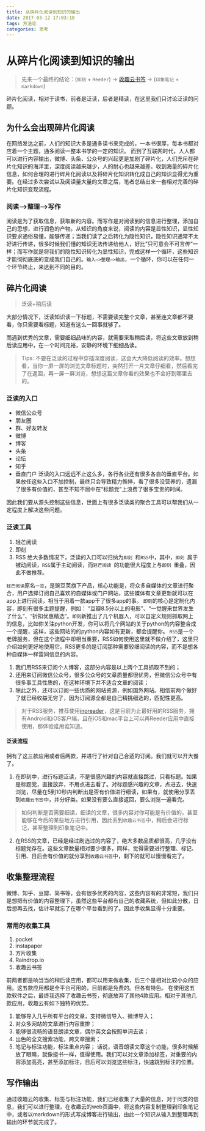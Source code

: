 ```yaml
---
title: 从碎片化阅读到知识的输出
date: 2017-03-12 17:03:18
tags: 方法论
categories: 思考
---
```

# 从碎片化阅读到知识的输出

> 先来一个最终的结论：(`即刻` + `Reeder`) -> [收趣云书签](shouqu.me) -> (`印象笔记` + `markdown`)

碎片化阅读，相对于读书，前者是泛读，后者是精读，在这里我们只讨论泛读的问题。

## 为什么会出现碎片化阅读
在网络发达之前，人们的知识大多是通多读书来完成的，一本书很厚，每本书都对应着一个主题，通多阅读一整本书学的一定的知识。
而到了互联网时代，人人都可以进行内容输出，微博、头条、公众号的兴起更是加剧了碎片化，人们充斥在碎片化知识的海洋里，深度阅读越来越少，人的耐心也越来越差。收到海量的碎片化信息，如何合理的进行碎片化阅读以及将碎片化知识转化成自己的知识显得尤为重要。在经过多次尝试以及阅读量大量的文章之后，笔者总结出来一套相对完善的碎片化知识变现流程。

### 阅读—>整理—>写作
阅读是为了获取信息，获取新的内容。而写作是对阅读到的信息进行整理，添加自己的思想，进行润色的产物。从知识的角度来说，阅读的内容是显性知识，显性知识要求通俗易懂，能够传递；当我们读了之后转化为隐性知识，隐性知识通常不太好进行传递，很多时候我们懂的知识无法传递给他人，好比”只可意会不可言传”一样；而写作就是将我们的隐性知识转化为显性知识，完成这样一个循环，这些知识才能彻彻底底的变成我们自己的。`输入—>整理—>输出`，一个循环，你可以在任何一个环节终止，来达到不同的目的。

## 碎片化阅读
> 泛读+稍后读

大部分情况下，泛读知识读一下标题，不需要读完整个文章，甚至连文章都不要看，你只需要看标题，知道有这么一回事就够了。

而遇到优秀的文章，需要细细品味的内容，就需要采取稍后读，将这些文章放到稍后读应用中，在一个时间充裕，安静的环境下细细品读。
> Tips: 
> 不要在泛读的过程中穿插深度阅读，这会大大降低阅读的效率。想想看，当你一屏一屏的浏览文章标题时，突然打开一片文章仔细看，然后看完了在返回，再一屏一屏浏览，想想这篇文章你看的效果也不会好到哪里去的。

### 泛读的入口
- 微信公众号
- 朋友圈
- 群、好友转发
- 微博
- 博客
- 头条
- 论坛
- 知乎
- 垂直门户
泛读的入口远远不止这么多，各行各业还有很多各自的垂直平台。如果放任这些入口不加控制，最终只会导致精力憔悴，看了很多没营养的，遗漏了很多有价值的，甚至不知不居中在“标题党”上浪费了很多宝贵的时间。

因此我们要从源头控制这些信息，世面上有很多泛读类的聚合工具可以帮我们从一定程度上解决这些问题。

### 泛读工具
1. 轻芒阅读
2. 即刻
3. RSS
绝大多数情况下，泛读的入口可以归纳为`即刻 `和`RSS`中，其中，`即刻 `属于被动阅读，`RSS`属于主动阅读，而`轻芒阅读 `的功能很大程度上与`即刻 `重叠，因此不做推荐。


`轻芒阅读`原名`一览`，是豌豆荚旗下产品，核心功能是，将众多自媒体的文章进行聚合，用户选择订阅自己喜欢的自媒体或门户网站，这些媒体有文章更新就可以在app上进行阅读，相当于用着一款app干了很多app的事。
`即刻`的核心是定制化内容，即刻有很多主题提醒，例如： “豆瓣8.5分以上的电影”、“一觉醒来世界发生了什么”、“折扣优惠精选”。`即刻`新推出了几个机器人，可以自定义规则抓取网上的信息，比如你关注python开发，你可以将几个网站的关于python的内容整合成一个提醒，这样，这些网站的的python内容如有更新，都会提醒你。
`RSS`是一个老牌服务，但在这个流程中却相当重要，RSS如何使用这里就不做介绍了，这里只介绍如何更好地使用它。RSS更多的是订阅那种需要较细阅读的内容，而不是想各种自媒体一样雷同信息的内容。

1. 我们用RSS来订阅个人博客，这部分内容是以上两个工具抓取不到的；
2. 还用来订阅微信公众号，很多公众号的文章质量都很优秀，但微信公众号中有很多事工具性质的，在这种环境下并不适合文章的阅读；
3. 除此之外，还可以订阅一些优质的网站资源，例如国外网站。相信前两个做好了就已经收益无穷了，因为订阅源全都是自己精挑细选的，匹配性更高。
> 对于RSS服务，推荐使用[inoreader](http://www.inoreader.com)，这是目前为止最好用的RSS服务，拥有Android和iOS客户端，且在iOS和mac平台上可以再Reeder应用中直接使用，那体验谁用谁知道。

#### 泛读流程
拥有了这三款应用或者后两款，并进行了针对自己合适的订阅。我们就可以开大餐了。

1. 在即刻中，进行标题泛读，不是很感兴趣的内容就直接跳过，只看标题。如果是标题党，直接放弃，不用点进去看了。对标题感兴趣的文章，点进去，快速浏览，尽量在5到10秒内判断出是否有价值进行细读，如果有，就使用分享丢到`收趣云书签`中，并分好类。如果没有要么直接返回，要么浏览一遍看完。

  > 如何判断是否需要细读，细读的文章，很多内容对你可能是有价值的，甚至能够在今后的某些地方进行引用，因此丢到`收趣云书签`中，稍后会进行标记，甚至整理到印象笔记中。

2. 在RSS的文章，已经是经过刷选过的内容了，绝大多数品质都很高，几乎没有标题党存在。这些文章数量相对要少很多，同样，觉得需要进行整理、标记、引用、日后会有价值的就分享到`收趣云书签`中，剩下的就可以慢慢看完了。

## 收集整理流程
微博、知乎、豆瓣、简书等，会有很多优秀的内容，这些内容有的非常短，我们只是想把有价值的内容整理下，虽然这些平台都有自己的收藏系统，但如此分散，日后想再去找，估计早就忘了在哪个平台看到的了。因此手收集显得十分重要。

### 常用的收集工具
1. pocket
2. instapaper
3. 方片收集
4. Raindrop.io
5. 收趣云书签

前两者都是响当当的稍后读应用，都可以用来做收集，后三个是相对比较小众的应用。这五款应用都是全平台可用的，目前都是免费的。但各有特色。
在使用这五款软件之后，最终我选择了收趣云书签，彻底放弃了其他4款应用。相对于其他几款应用，收趣云有如下独特的优势。

1. 能够导入几乎所有平台的文章，支持微信导入、微博导入；
2. 对众多网站的文章进行内容重排；
3. 能够很流畅的语音朗读文章，偶尔英文会按照单词去读；
4. 出色的全文搜索功能，跨文章搜索；
5. 笔记与标注功能，标注重点内容；
话说，语音朗读文章这个功能，很多时候解放了眼睛，就像挺书一样，值得使用。我们可以对文章添加标签，对重要的内容添加高亮，甚至添加标注，日后可以浏览这些标注，快速跳到标注的位置。

## 写作输出
通过收趣云的收集、标签与标注功能，我们已经收集了大量的信息，对于同类的信息，我们可以进行整理，在收趣云的web页面中，将这些内容复制整理到印象笔记中，或者以markdown的形式写成博客进行输出，由此一个知识从输入到整理再到输出的环节就完成了。


